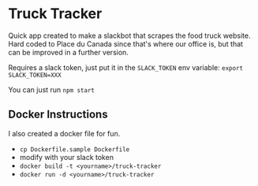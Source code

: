 # Truck Tracker

Quick app created to make a slackbot that scrapes the food truck website.
Hard coded to Place du Canada since that's where our office is, but that can be improved in a further version.

Requires a slack token, just put it in the `SLACK_TOKEN` env variable: `export SLACK_TOKEN=XXX`

You can just run `npm start`

## Docker Instructions

I also created a docker file for fun.

  - `cp Dockerfile.sample Dockerfile`
  - modify with your slack token
  - `docker build -t <yourname>/truck-tracker`
  - `docker run -d <yourname>/truck-tracker`


